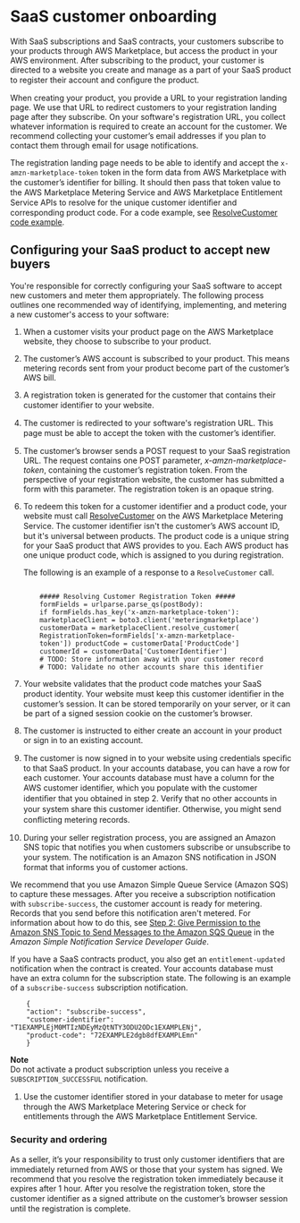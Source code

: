 # SaaS customer onboarding<a name="saas-product-customer-setup"></a>

 With SaaS subscriptions and SaaS contracts, your customers subscribe to your products through AWS Marketplace, but access the product in your AWS environment\. After subscribing to the product, your customer is directed to a website you create and manage as a part of your SaaS product to register their account and conﬁgure the product\. 

When creating your product, you provide a URL to your registration landing page\. We use that URL to redirect customers to your registration landing page after they subscribe\. On your software's registration URL, you collect whatever information is required to create an account for the customer\. We recommend collecting your customer’s email addresses if you plan to contact them through email for usage notifications\.

The registration landing page needs to be able to identify and accept the `x-amzn-marketplace-token` token in the form data from AWS Marketplace with the customer’s identiﬁer for billing\. It should then pass that token value to the AWS Marketplace Metering Service and AWS Marketplace Entitlement Service APIs to resolve for the unique customer identiﬁer and corresponding product code\. For a code example, see [ResolveCustomer code example](saas-code-examples.md#saas-resolvecustomer-example)\.

## Configuring your SaaS product to accept new buyers<a name="configuring-your-saas-application-to-accept-new-customers"></a>

You're responsible for correctly configuring your SaaS software to accept new customers and meter them appropriately\. The following process outlines one recommended way of identifying, implementing, and metering a new customer's access to your software: 

1. When a customer visits your product page on the AWS Marketplace website, they choose to subscribe to your product\. 

1. The customer’s AWS account is subscribed to your product\. This means metering records sent from your product become part of the customer’s AWS bill\. 

1. A registration token is generated for the customer that contains their customer identiﬁer to your website\. 

1. The customer is redirected to your software's registration URL\. This page must be able to accept the token with the customer’s identiﬁer\. 

1. The customer’s browser sends a POST request to your SaaS registration URL\. The request contains one POST parameter, *x\-amzn\-marketplace\-token*, containing the customer’s registration token\. From the perspective of your registration website, the customer has submitted a form with this parameter\. The registration token is an opaque string\. 

1. To redeem this token for a customer identifier and a product code, your website must call [ResolveCustomer](https://docs.aws.amazon.com/marketplacemetering/latest/APIReference/API_ResolveCustomer.html) on the AWS Marketplace Metering Service\. The customer identiﬁer isn't the customer’s AWS account ID, but it's universal between products\. The product code is a unique string for your SaaS product that AWS provides to you\. Each AWS product has one unique product code, which is assigned to you during registration\.

   The following is an example of a response to a `ResolveCustomer` call\.

   ```
           
       ##### Resolving Customer Registration Token ##### 
       formFields = urlparse.parse_qs(postBody):
       if formFields.has_key('x-amzn-marketplace-token'):
       marketplaceClient = boto3.client('meteringmarketplace') 
       customerData = marketplaceClient.resolve_customer( 
       RegistrationToken=formFields['x-amzn-marketplace-
       token']) productCode = customerData['ProductCode']
       customerId = customerData['CustomerIdentifier']
       # TODO: Store information away with your customer record
       # TODO: Validate no other accounts share this identifier
   ```

1. Your website validates that the product code matches your SaaS product identity\. Your website must keep this customer identiﬁer in the customer’s session\. It can be stored temporarily on your server, or it can be part of a signed session cookie on the customer’s browser\. 

1.  The customer is instructed to either create an account in your product or sign in to an existing account\. 

1.  The customer is now signed in to your website using credentials speciﬁc to that SaaS product\. In your accounts database, you can have a row for each customer\. Your accounts database must have a column for the AWS customer identiﬁer, which you populate with the customer identiﬁer that you obtained in step 2\. Verify that no other accounts in your system share this customer identiﬁer\. Otherwise, you might send conﬂicting metering records\. 

1.  During your seller registration process, you are assigned an Amazon SNS topic that notifies you when customers subscribe or unsubscribe to your system\. The notification is an Amazon SNS notiﬁcation in JSON format that informs you of customer actions\.

   We recommend that you use Amazon Simple Queue Service \(Amazon SQS\) to capture these messages\. After you receive a subscription notification with `subscribe-success`, the customer account is ready for metering\. Records that you send before this notification aren't metered\. For information about how to do this, see [Step 2: Give Permission to the Amazon SNS Topic to Send Messages to the Amazon SQS Queue](https://docs.aws.amazon.com/sns/latest/dg/sns-sqs-as-subscriber.html#SendMessageToSQS.sqs.permissions) in the *Amazon Simple Notification Service Developer Guide*\.

   If you have a SaaS contracts product, you also get an `entitlement-updated` notification when the contract is created\. Your accounts database must have an extra column for the subscription state\. The following is an example of a `subscribe-success` subscription notification\.

   ```
       {
       "action": "subscribe-success",
       "customer-identifier": "T1EXAMPLEjM0MTIzNDEyMzQtNTY3ODU2ODc1EXAMPLENj",
       "product-code": "72EXAMPLE2dgb8dfEXAMPLEmn"
       }
   ```
**Note**  
Do not activate a product subscription unless you receive a `SUBSCRIPTION_SUCCESSFUL` notification\.

1.  Use the customer identiﬁer stored in your database to meter for usage through the AWS Marketplace Metering Service or check for entitlements through the AWS Marketplace Entitlement Service\. 

### Security and ordering<a name="security-and-ordering"></a>

 As a seller, it’s your responsibility to trust only customer identiﬁers that are immediately returned from AWS or those that your system has signed\. We recommend that you resolve the registration token immediately because it expires after 1 hour\. After you resolve the registration token, store the customer identiﬁer as a signed attribute on the customer’s browser session until the registration is complete\. 